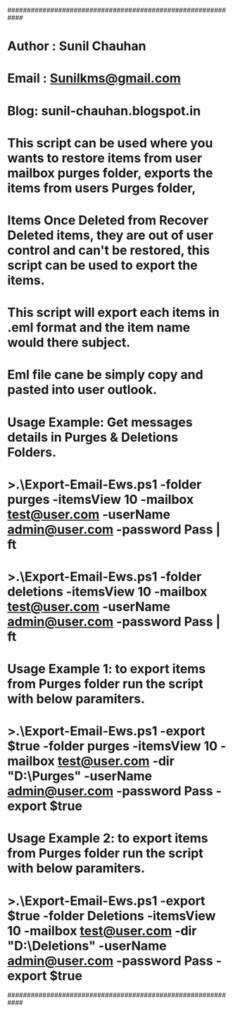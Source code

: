 ############################################################
# Author : Sunil Chauhan
# Email : Sunilkms@gmail.com
# Blog: sunil-chauhan.blogspot.in
#
# This script can be used where you wants to restore items from user mailbox purges folder, exports the items from users Purges folder,
# Items Once Deleted from Recover Deleted items, they are out of user control and can't be restored, this script can be used to export the items.
# This script will export each items in .eml format and the item name would there subject.
# 
# Eml file cane be simply copy and pasted into user outlook.
#
# Usage Example: Get messages details in Purges & Deletions Folders.
# >.\Export-Email-Ews.ps1 -folder purges -itemsView 10 -mailbox test@user.com -userName admin@user.com -password Pass | ft
# >.\Export-Email-Ews.ps1 -folder deletions -itemsView 10 -mailbox test@user.com -userName admin@user.com -password Pass | ft

# 
# Usage Example 1: to export items from Purges folder run the script with below paramiters.
# >.\Export-Email-Ews.ps1 -export $true -folder purges -itemsView 10 -mailbox test@user.com -dir "D:\Purges\" -userName admin@user.com -password Pass -export $true

# Usage Example 2: to export items from Purges folder run the script with below paramiters.
# >.\Export-Email-Ews.ps1 -export $true -folder Deletions -itemsView 10 -mailbox test@user.com -dir "D:\Deletions\" -userName admin@user.com -password Pass -export $true
############################################################
